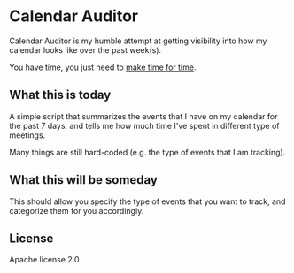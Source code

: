 # Calendar Auditor

Calendar Auditor is my humble attempt at getting visibility into how my
calendar looks like over the past week(s).

You have time, you just need to [make time for time][1].

[1]: https://hbr.org/2011/12/make-time-for-time.html

## What this is today

A simple script that summarizes the events that I have on my calendar for the
past 7 days, and tells me how much time I've spent in different type of
meetings.

Many things are still hard-coded (e.g. the type of events that I am tracking).

## What this will be someday

This should allow you specify the type of events that you want to track, and
categorize them for you accordingly.

## License

Apache license 2.0

